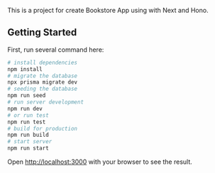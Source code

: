 This is a project for create Bookstore App using with Next and Hono. 

## Getting Started

First, run several command here:

```bash
# install dependencies
npm install
# migrate the database
npx prisma migrate dev
# seeding the database
npm run seed
# run server development
npm run dev
# or run test
npm run test
# build for production
npm run build
# start server
npm run start
```

Open [http://localhost:3000](http://localhost:3000) with your browser to see the result.
